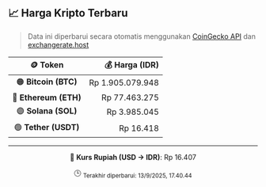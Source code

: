

<!-- HARGA_KRIPTO -->
## 📈 Harga Kripto Terbaru

> Data ini diperbarui secara otomatis menggunakan [CoinGecko API](https://www.coingecko.com/) dan [exchangerate.host](https://exchangerate.host/)

<div align="center">

| 🪙 Token | 💰 Harga (IDR) |
|:------:|---------------:|
| 🟠 **Bitcoin (BTC)**   | Rp 1.905.079.948 |
| 🔵 **Ethereum (ETH)**  | Rp 77.463.275 |
| 🟣 **Solana (SOL)**    | Rp 3.985.045 |
| 🟢 **Tether (USDT)**   | Rp 16.418 |

---

💱 **Kurs Rupiah (USD → IDR)**: Rp 16.407

🕒 <sub>Terakhir diperbarui: 13/9/2025, 17.40.44</sub>

</div>
<!-- /HARGA_KRIPTO -->